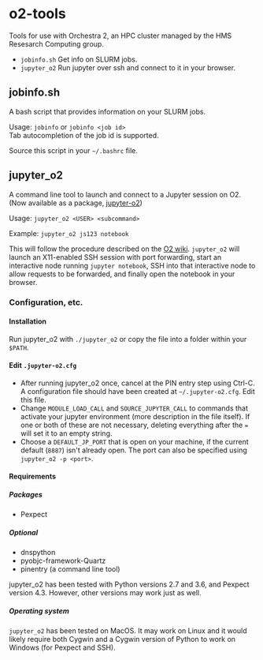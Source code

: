 # o2-tools
Tools for use with Orchestra 2, an HPC cluster managed by the HMS Resesarch Computing group.  
- `jobinfo.sh` Get info on SLURM jobs.  
- `jupyter_o2` Run jupyter over ssh and connect to it in your browser.

## jobinfo.sh
A bash script that provides information on your SLURM jobs.

Usage: `jobinfo` or `jobinfo <job id>`  
Tab autocompletion of the job id is supported.

Source this script in your `~/.bashrc` file.

## jupyter_o2
A command line tool to launch and connect to a Jupyter session on O2.
(Now available as a package, [jupyter-o2](https://github.com/AaronKollasch/jupyter-o2))

Usage: `jupyter_o2 <USER> <subcommand>`

Example: `jupyter_o2 js123 notebook`

This will follow the procedure described on the 
[O2 wiki](https://wiki.rc.hms.harvard.edu/display/O2/Jupyter+on+O2).
`jupyter_o2` will launch an X11-enabled SSH session with port forwarding, 
start an interactive node running `jupyter notebook`, 
SSH into that interactive node to allow requests to be forwarded,
and finally open the notebook in your browser.

### Configuration, etc.

#### Installation
Run jupyter_o2 with `./jupyter_o2` or copy the file into a folder within your `$PATH`.

#### Edit `.jupyter-o2.cfg`
- After running jupyter_o2 once, cancel at the PIN entry step using Ctrl-C.
A configuration file should have been created at `~/.jupyter-o2.cfg`. Edit this file.
- Change `MODULE_LOAD_CALL` and `SOURCE_JUPYTER_CALL` to commands that 
activate your jupyter environment (more description in the file itself). 
If one or both of these are not necessary, deleting everything after the `=`
will set it to an empty string.
- Choose a `DEFAULT_JP_PORT` that is open on your machine,
if the current default (`8887`) isn't already open. 
The port can also be specified using `jupyter_o2 -p <port>`.

#### Requirements
##### Packages
- Pexpect

##### Optional
- dnspython
- pyobjc-framework-Quartz
- pinentry (a command line tool)

jupyter_o2 has been tested with Python versions 2.7 and 3.6,
and Pexpect version 4.3. However, other versions may work just as well.

##### Operating system
`jupyter_o2` has been tested on MacOS. It may work on Linux and it would likely require 
both Cygwin and a Cygwin version of Python to work on Windows (for Pexpect and SSH).


